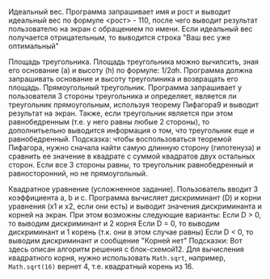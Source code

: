 Идеальный вес. Программа запрашивает имя и рост и выводит идеальный вес по формуле <рост> - 110, после чего выводит результат пользователю на экран с обращением по имени. Если идеальный вес получается отрицательным, то выводится строка "Ваш вес уже оптимальный"

Площадь треугольника. Площадь треугольника можно вычилсить, зная его основание (a) и высоту (h) по формуле: 1/2*a*h. Программа должна запрашивать основание и высоту треуголиника и возвращать его площадь.
Прямоугольный треугольник. Программа запрашивает у пользователя 3 стороны треугольника и определяет, является ли треугольник прямоугольным, используя теорему Пифагора9 и выводит результат на экран. Также, если треугольник является при этом равнобедренным (т.е. у него равны любые 2 стороны), то дополнитьельно выводится информация о том, что треугольник еще и равнобедренный. Подсказка: чтобы воспользоваться теоремой Пифагора, нужно сначала найти самую длинную сторону (гипотенуза) и сравнить ее значение в квадрате с суммой квадратов двух остальных сторон. Если все 3 стороны равны, то треугольник равнобедренный и равносторонний, но не прямоугольный.

Квадратное уравнение (усложненное задание). Пользователь вводит 3 коэффициента a, b и с. Программа вычисляет дискриминант (D) и корни уравнения (x1 и x2, если они есть) и выводит значения дискриминанта и корней на экран. При этом возможны следующие варианты:
Если D > 0, то выводим дискриминант и 2 корня
Если D = 0, то выводим дискриминант и 1 корень (т.к. они в этом случае равны)
Если D < 0, то выводим дискриминант и сообщение "Корней нет"
Подсказки: Вот здесь описан алгоритм решения с блок-схемой12. Для вычисления квадратного корня, нужно использовать `Math.sqrt`, например, `Math.sqrt(16)` вернет 4, т.е. квадратный корень из 16.
